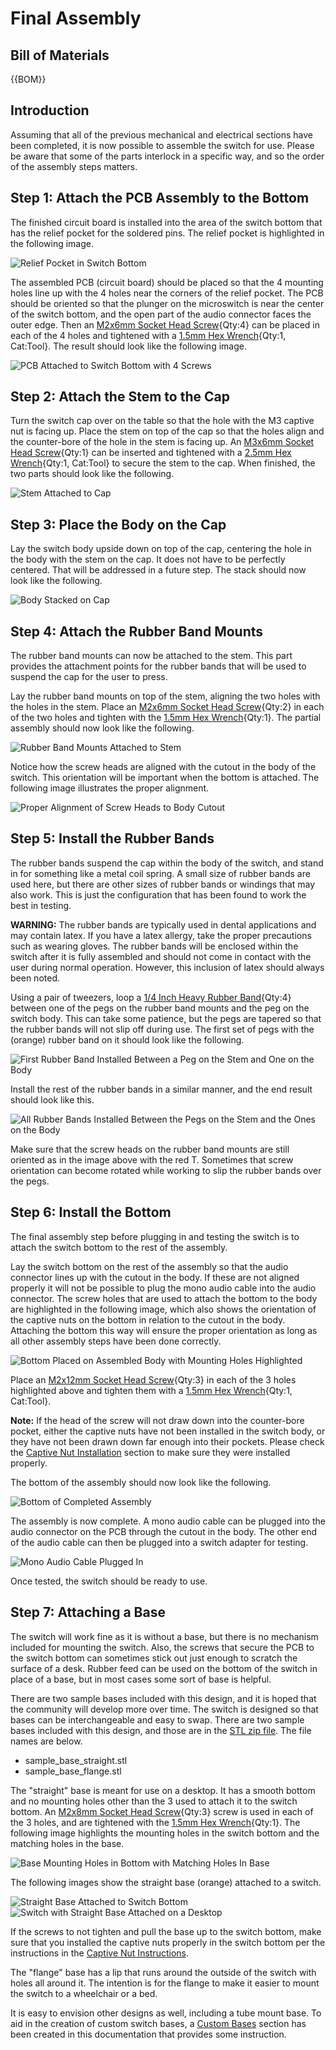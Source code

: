[M2x6mm Socket Head Screw]:Parts.yaml#M2x6SocketHeadScrew
[M2x8mm Socket Head Screw]:Parts.yaml#M2x8SocketHeadScrew
[M2x12mm Socket Head Screw]:Parts.yaml#M2x12SocketHeadScrew
[M3x6mm Socket Head Screw]:Parts.yaml#M3x6SocketHeadScrew
[1/4 Inch Heavy Rubber Band]:Parts.yaml#HeavyQuarterInchRubberBand
[1.5mm Hex Wrench]:../mechanical/Tools.yaml#HexWrench_1.5mm
[2.5mm Hex Wrench]:Tools.yaml#HexWrench_2.5mm
# Final Assembly

## Bill of Materials

{{BOM}}

## Introduction

Assuming that all of the previous mechanical and electrical sections have been completed, it is now possible to assemble the switch for use. Please be aware that some of the parts interlock in a specific way, and so the order of the assembly steps matters.

## Step 1: Attach the PCB Assembly to the Bottom

The finished circuit board is installed into the area of the switch bottom that has the relief pocket for the soldered pins. The relief pocket is highlighted in the following image.

![Relief Pocket in Switch Bottom](../images/assembly_pcb_relief_pocket.jpg)

The assembled PCB (circuit board) should be placed so that the 4 mounting holes line up with the 4 holes near the corners of the relief pocket. The PCB should be oriented so that the plunger on the microswitch is near the center of the switch bottom, and the open part of the audio connector faces the outer edge. Then an [M2x6mm Socket Head Screw]{Qty:4} can be placed in each of the 4 holes and tightened with a [1.5mm Hex Wrench]{Qty:1, Cat:Tool}. The result should look like the following image.

![PCB Attached to Switch Bottom with 4 Screws](../images/assembly_pcb_attached_to_bottom.jpg)

## Step 2: Attach the Stem to the Cap

Turn the switch cap over on the table so that the hole with the M3 captive nut is facing up. Place the stem on top of the cap so that the holes align and the counter-bore of the hole in the stem is facing up. An [M3x6mm Socket Head Screw]{Qty:1} can be inserted and tightened with a [2.5mm Hex Wrench]{Qty:1, Cat:Tool} to secure the stem to the cap. When finished, the two parts should look like the following.

![Stem Attached to Cap](../images/assembly_stem_installed_on_cap.jpg)

## Step 3: Place the Body on the Cap

Lay the switch body upside down on top of the cap, centering the hole in the body with the stem on the cap. It does not have to be perfectly centered. That will be addressed in a future step. The stack should now look like the following.

![Body Stacked on Cap](../images/assembly_body_stacked_on_cap.jpg)

## Step 4: Attach the Rubber Band Mounts

The rubber band mounts can now be attached to the stem. This part provides the attachment points for the rubber bands that will be used to suspend the cap for the user to press.

Lay the rubber band mounts on top of the stem, aligning the two holes with the holes in the stem. Place an [M2x6mm Socket Head Screw]{Qty:2} in each of the two holes and tighten with the [1.5mm Hex Wrench]{Qty:1}. The partial assembly should now look like the following.

![Rubber Band Mounts Attached to Stem](../images/assembly_rubber_band_mount_attached_to_stem.jpg)

Notice how the screw heads are aligned with the cutout in the body of the switch. This orientation will be important when the bottom is attached. The following image illustrates the proper alignment.

![Proper Alignment of Screw Heads to Body Cutout](../images/assembly_rubber_band_mount_attached_to_stem_screw_head_orientation.jpg)

## Step 5: Install the Rubber Bands

The rubber bands suspend the cap within the body of the switch, and stand in for something like a metal coil spring. A small size of rubber bands are used here, but there are other sizes of rubber bands or windings that may also work. This is just the configuration that has been found to work the best in testing.

**WARNING:** The rubber bands are typically used in dental applications and may contain latex. If you have a latex allergy, take the proper precautions such as wearing gloves. The rubber bands will be enclosed within the switch after it is fully assembled and should not come in contact with the user during normal operation. However, this inclusion of latex should always been noted.

Using a pair of tweezers, loop a [1/4 Inch Heavy Rubber Band]{Qty:4} between one of the pegs on the rubber band mounts and the peg on the switch body. This can take some patience, but the pegs are tapered so that the rubber bands will not slip off during use. The first set of pegs with the (orange) rubber band on it should look like the following.

![First Rubber Band Installed Between a Peg on the Stem and One on the Body](../images/assembly_first_rubber_band_installed.jpg)

Install the rest of the rubber bands in a similar manner, and the end result should look like this.

![All Rubber Bands Installed Between the Pegs on the Stem and the Ones on the Body](../images/assembly_all_rubber_bands_installed.jpg)

Make sure that the screw heads on the rubber band mounts are still oriented as in the image above with the red T. Sometimes that screw orientation can become rotated while working to slip the rubber bands over the pegs.

## Step 6: Install the Bottom

The final assembly step before plugging in and testing the switch is to attach the switch bottom to the rest of the assembly. 

Lay the switch bottom on the rest of the assembly so that the audio connector lines up with the cutout in the body. If these are not aligned properly it will not be possible to plug the mono audio cable into the audio connector. The screw holes that are used to attach the bottom to the body are highlighted in the following image, which also shows the orientation of the captive nuts on the bottom in relation to the cutout in the body. Attaching the bottom this way will ensure the proper orientation as long as all other assembly steps have been done correctly.

![Bottom Placed on Assembled Body with Mounting Holes Highlighted](../images/assembly_bottom_placed_on_assembled_body_with_mounting_holes.jpg)

Place an [M2x12mm Socket Head Screw]{Qty:3} in each of the 3 holes highlighted above and tighten them with a [1.5mm Hex Wrench]{Qty:1, Cat:Tool}.

**Note:** If the head of the screw will not draw down into the counter-bore pocket, either the captive nuts have not been installed in the switch body, or they have not been drawn down far enough into their pockets. Please check the [Captive Nut Installation](../mechanical/captive_nuts.md) section to make sure they were installed properly.

The bottom of the assembly should now look like the following.

![Bottom of Completed Assembly](../images/assembly_bottom_attached.jpg)

The assembly is now complete. A mono audio cable can be plugged into the audio connector on the PCB through the cutout in the body. The other end of the audio cable can then be plugged into a switch adapter for testing.

![Mono Audio Cable Plugged In](../images/assembly_mono_audio_cable_plugged_in.jpg)

Once tested, the switch should be ready to use.

## Step 7: Attaching a Base

The switch will work fine as it is without a base, but there is no mechanism included for mounting the switch. Also, the screws that secure the PCB to the switch bottom can sometimes stick out just enough to scratch the surface of a desk. Rubber feed can be used on the bottom of the switch in place of a base, but in most cases some sort of base is helpful.

There are two sample bases included with this design, and it is hoped that the community will develop more over time. The switch is designed so that bases can be interchangeable and easy to swap. There are two sample bases included with this design, and those are in the [STL zip file](http://7bindus/v1/push-button-switch-stl-files.zip). The file names are below.

* sample_base_straight.stl
* sample_base_flange.stl

The "straight" base is meant for use on a desktop. It has a smooth bottom and no mounting holes other than the 3 used to attach it to the switch bottom. An [M2x8mm Socket Head Screw]{Qty:3} screw is used in each of the 3 holes, and are tightened with the [1.5mm Hex Wrench]{Qty:1}. The following image highlights the mounting holes in the switch bottom and the matching holes in the base.

![Base Mounting Holes in Bottom with Matching Holes In Base](../images/assembly_base_mounting_holes_in_bottom_and_matching_holes_in_base.jpg)

The following images show the straight base (orange) attached to a switch. 

![Straight Base Attached to Switch Bottom](../images/assembly_straight_base_attached_to_bottom.jpg)
![Switch with Straight Base Attached on a Desktop](../images/assembly_switch_with_straight_base_attached_on_a_desktop.jpg)

If the screws to not tighten and pull the base up to the switch bottom, make sure that you installed the captive nuts properly in the switch bottom per the instructions in the [Captive Nut Instructions](../mechanical/captive_nuts.md).

The "flange" base has a lip that runs around the outside of the switch with holes all around it. The intention is for the flange to make it easier to mount the switch to a wheelchair or a bed.

It is easy to envision other designs as well, including a tube mount base. To aid in the creation of custom switch bases, a [Custom Bases](../designing_custom_bases.md) section has been created in this documentation that provides some instruction.
